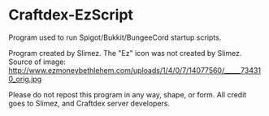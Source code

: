 # Craftdex-EzScript
Program used to run Spigot/Bukkit/BungeeCord startup scripts.  

Program created by Slimez. The "Ez" icon was not created by Slimez. Source of image: http://www.ezmoneybethlehem.com/uploads/1/4/0/7/14077560/_____734310_orig.jpg

Please do not repost this program in any way, shape, or form.  All credit goes to Slimez, and Craftdex server developers.
